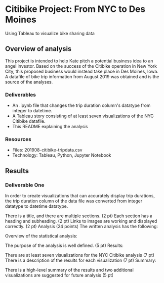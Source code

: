 # Citibike Project: From NYC to Des Moines

Using Tableau to visualize bike sharing data

## Overview of analysis

This project is intended to help Kate pitch a potential business idea to an angel investor. Based on the success of the Citibike operation in New York City, this proposed business would instead take place in Des Moines, Iowa. A datafile of bike trip information from August 2019 was obtained and is the source of the analyses. 

### Deliverables

- An .ipynb file that changes the trip duration column's datatype from integer to datetime.
- A Tableau story consisting of at least seven visualizations of the NYC Citibike datafile.
- This README explaining the analysis

### Resources

- Files: 201908-citibike-tripdata.csv
- Technology: Tableau, Python, Jupyter Notebook

## Results

### Deliverable One

In order to create visualizations that can accurately display trip durations, the trip duration column of the data file was converted from integer datatype to datetime datatype. 

There is a title, and there are multiple sections. (2 pt)
Each section has a heading and subheading. (2 pt)
Links to images are working and displayed correctly. (2 pt)
Analysis (24 points)
The written analysis has the following:

Overview of the statistical analysis:

The purpose of the analysis is well defined. (5 pt)
Results:

There are at least seven visualizations for the NYC Citibike analysis (7 pt)
There is a description of the results for each visualization (7 pt)
Summary:

There is a high-level summary of the results and two additional visualizations are suggested for future analysis (5 pt)